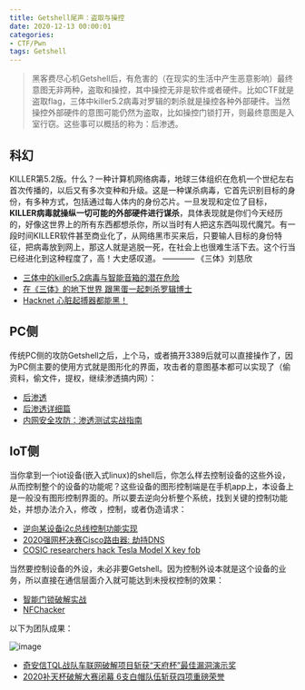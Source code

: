 ```yaml
---
title: Getshell尾声：盗取与操控
date: 2020-12-13 00:00:01
categories:
- CTF/Pwn
tags: Getshell
---
```


> 黑客费尽心机Getshell后，有危害的（在现实的生活中产生恶意影响）最终意图无非两种，盗取和操控，其中操控无非是软件或者硬件。比如CTF就是盗取flag，三体中killer5.2病毒对罗辑的刺杀就是操控各种外部硬件。当然操控外部硬件的意图可能仍然为盗取，比如操控门锁打开，则最终意图是入室行窃。这些事可以概括的称为：后渗透。

## 科幻

KILLER第5.2版。什么？一种计算机网络病毒，地球三体组织在危机一个世纪左右首次传播的，以后又有多次变种和升级。这是一种谋杀病毒，它首先识别目标的身份，有多种方式，包括通过每人体内的身份芯片。一旦发现和定位了目标，**KILLER病毒就操纵一切可能的外部硬件进行谋杀**，具体表现就是你们今天经历的，好像这世界上的所有东西都想杀你，所以当时有人把这东西叫现代魔咒。有一段时间KILLER软件甚至商业化了，从网络黑市买来后，只要输人目标的身份特征，把病毒放到网上，那这人就是逃脱一死，在社会上也很难生活下去。这个行当已经进化到这种程度了，高！大史感叹道。 ———— 《三体》刘慈欣

- [三体中的killer5.2病毒与智能音箱的潜在危险](https://www.jianshu.com/p/77ba60d18113)
- [在《三体》的地下世界 跟黑蛋一起刺杀罗辑博士](https://zhuanlan.zhihu.com/p/123029279)
- [Hacknet 心脏起搏器都能黑！](https://www.bilibili.com/video/av44411134/)

## PC侧

传统PC侧的攻防Getshell之后，上个马，或者搞开3389后就可以直接操作了，因为PC侧主要的使用方式就是图形化的界面，攻击者的意图基本都可以实现了（偷资料，偷文件，提权，继续渗透搞内网）：

- [后渗透](https://github.com/No-Github/1earn/blob/master/1earn/Security/RedTeam/%E5%90%8E%E6%B8%97%E9%80%8F/%E5%90%8E%E6%B8%97%E9%80%8F.md)
- [后渗透详细篇](https://wh0ale.github.io/2019/01/23/2019-1-23-%E5%90%8E%E6%B8%97%E9%80%8F%E8%AF%A6%E8%A7%A3/)
- [内网安全攻防：渗透测试实战指南](https://book.douban.com/subject/34951737/)

## IoT侧

当你拿到一个iot设备(嵌入式linux)的shell后，你怎么样去控制设备的这些外设，从而控制整个的设备的功能呢？这些设备的图形控制端是在手机app上，本设备上是一般没有图形控制界面的。所以要去逆向分析整个系统，找到关键的控制功能处，并想办法介入，修改 ，控制，或者伪造请求：

- [逆向某设备i2c总线控制功能实现](https://xuanxuanblingbling.github.io/ctf/reverse/2019/12/14/ioctl/)
- [2020强网杯决赛Cisco路由器: 劫持DNS](https://pup2y.github.io/2020/09/18/2020-qiang-wang-bei-jue-sai-cisco-lu-you-qi/)
- [COSIC researchers hack Tesla Model X key fob](https://www.youtube.com/watch?v=clrNuBb3myE&ab_channel=COSIC-ComputerSecurityandIndustrialCryptography)

当然要控制设备的外设，未必非要Getshell。因为控制外设本就是这个设备的业务，所以直接在通信层面介入就可能达到未授权控制的效果：

- [智能门锁破解实战](http://statics.cflab.net/Downloads/%E6%99%BA%E8%83%BD%E9%97%A8%E9%94%81%E7%A0%B4%E8%A7%A3%E5%AE%9E%E6%88%98--Light%E3%80%81%E8%83%A1%E4%B8%80%E7%B1%B3.pdf)
- [NFChacker](https://github.com/xuanxuanblingbling/NFChacker)

以下为团队成果：

![image](https://xuanxuanblingbling.github.io/assets/pic/shell/iot.png)

- [奇安信TQL战队车联网破解项目斩获“天府杯”最佳漏洞演示奖](https://www.qianxin.com/news/detail?news_id=780)
- [2020补天杯破解大赛闭幕 6支白帽队伍斩获四项重磅荣誉](http://net.zhiding.cn/network_security_zone/2020/1113/3130344.shtml)




